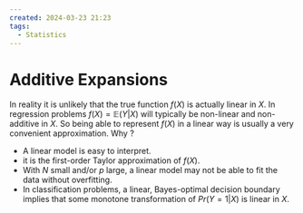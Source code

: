 ```yaml
---
created: 2024-03-23 21:23
tags:
  - Statistics
---
```


# Additive Expansions

In reality it is unlikely that the true function $f(X)$ is actually linear in $X$. In regression problems $f(X) = \mathbb{E}(Y | X)$ will typically be non-linear and non-additive in $X$. So being able to represent $f(X)$ in a linear way is usually a very convenient approximation. Why ?

- A linear model is easy to interpret.
- it is the first-order Taylor approximation of $f(X)$.
- With $N$ small and/or $p$ large, a linear model may not be able to fit the data without overfitting.
- In classification problems, a linear, Bayes-optimal decision boundary implies that some monotone transformation of $Pr(Y=1 | X)$ is linear in $X$.